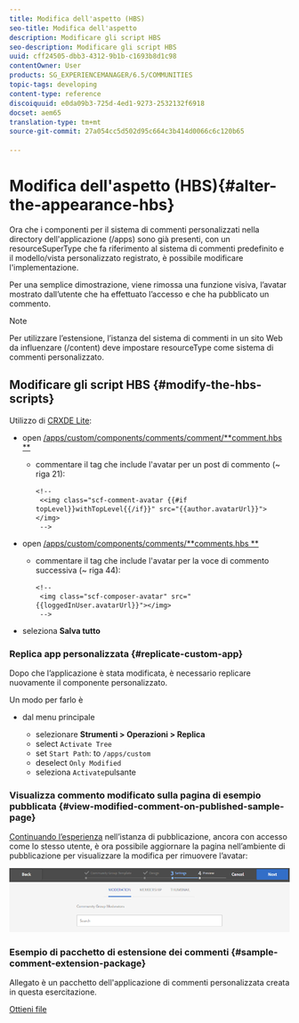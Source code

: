 ```yaml
---
title: Modifica dell'aspetto (HBS)
seo-title: Modifica dell'aspetto
description: Modificare gli script HBS
seo-description: Modificare gli script HBS
uuid: cff24505-dbb3-4312-9b1b-c1693b8d1c98
contentOwner: User
products: SG_EXPERIENCEMANAGER/6.5/COMMUNITIES
topic-tags: developing
content-type: reference
discoiquuid: e0da09b3-725d-4ed1-9273-2532132f6918
docset: aem65
translation-type: tm+mt
source-git-commit: 27a054cc5d502d95c664c3b414d0066c6c120b65

---
```



# Modifica dell&#39;aspetto (HBS){#alter-the-appearance-hbs}

Ora che i componenti per il sistema di commenti personalizzati nella directory dell&#39;applicazione (/apps) sono già presenti, con un resourceSuperType che fa riferimento al sistema di commenti predefinito e il modello/vista personalizzato registrato, è possibile modificare l&#39;implementazione.

Per una semplice dimostrazione, viene rimossa una funzione visiva, l’avatar mostrato dall’utente che ha effettuato l’accesso e che ha pubblicato un commento.

>[!NOTE]
>
>Per utilizzare l’estensione, l’istanza del sistema di commenti in un sito Web da influenzare (/content) deve impostare resourceType come sistema di commenti personalizzato.

## Modificare gli script HBS {#modify-the-hbs-scripts}

Utilizzo di [CRXDE Lite](/help/sites-developing/developing-with-crxde-lite.md):

* open [/apps/custom/components/comments/comment/**comment.hbs **](https://localhost:4502/crx/de/index.jsp#/apps/custom/components/comments/comment/comment.hbs)

   * commentare il tag che include l&#39;avatar per un post di commento (~ riga 21):

      ```
      <!--
       <<img class="scf-comment-avatar {{#if topLevel}}withTopLevel{{/if}}" src="{{author.avatarUrl}}"></img>
       -->
      ```

* open [/apps/custom/components/comments/**comments.hbs **](https://localhost:4502/crx/de/index.jsp#/apps/custom/components/comments/comments.hbs)

   * commentare il tag che include l&#39;avatar per la voce di commento successiva (~ riga 44):

      ```
      <!--
       <img class="scf-composer-avatar" src="{{loggedInUser.avatarUrl}}"></img>
       -->
      ```

* seleziona **Salva tutto**

### Replica app personalizzata {#replicate-custom-app}

Dopo che l’applicazione è stata modificata, è necessario replicare nuovamente il componente personalizzato.

Un modo per farlo è

* dal menu principale

   * selezionare **Strumenti > Operazioni > Replica**
   * select `Activate Tree`
   * set `Start Path`: to `/apps/custom`
   * deselect `Only Modified`
   * seleziona `Activate`pulsante

### Visualizza commento modificato sulla pagina di esempio pubblicata {#view-modified-comment-on-published-sample-page}

[Continuando l’esperienza](/help/communities/extend-sample-page.md#publish-sample-page) nell’istanza di pubblicazione, ancora con accesso come lo stesso utente, è ora possibile aggiornare la pagina nell’ambiente di pubblicazione per visualizzare la modifica per rimuovere l’avatar:

![chlimage_1-136](assets/chlimage_1-136.png)

### Esempio di pacchetto di estensione dei commenti {#sample-comment-extension-package}

Allegato è un pacchetto dell&#39;applicazione di commenti personalizzata creata in questa esercitazione.

[Ottieni file](assets/sample-comment-extension-6-1-fp3.zip)
